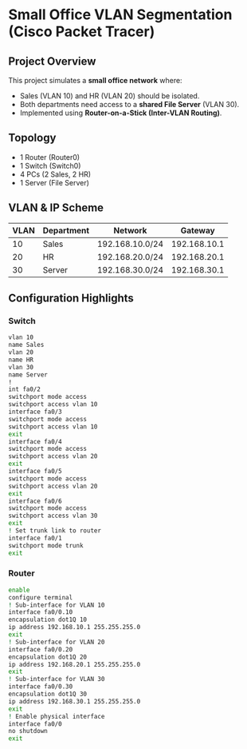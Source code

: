 # Small Office VLAN Segmentation (Cisco Packet Tracer)

## Project Overview
This project simulates a **small office network** where:
- Sales (VLAN 10) and HR (VLAN 20) should be isolated.
- Both departments need access to a **shared File Server** (VLAN 30).
- Implemented using **Router-on-a-Stick (Inter-VLAN Routing)**.

## Topology
- 1 Router (Router0)
- 1 Switch (Switch0)
- 4 PCs (2 Sales, 2 HR)
- 1 Server (File Server)

## VLAN & IP Scheme

| VLAN | Department | Network | Gateway |
|------|------------|---------|---------|
| 10   | Sales      | 192.168.10.0/24 | 192.168.10.1 |
| 20   | HR         | 192.168.20.0/24 | 192.168.20.1 |
| 30   | Server     | 192.168.30.0/24 | 192.168.30.1 |


## Configuration Highlights

### Switch

```bash
vlan 10
name Sales
vlan 20
name HR
vlan 30
name Server
!
int fa0/2
switchport mode access
switchport access vlan 10
interface fa0/3
switchport mode access
switchport access vlan 10
exit
interface fa0/4
switchport mode access
switchport access vlan 20
exit
interface fa0/5
switchport mode access
switchport access vlan 20
exit
interface fa0/6
switchport mode access
switchport access vlan 30
exit
! Set trunk link to router
interface fa0/1
switchport mode trunk
exit

```
### Router

```bash
enable
configure terminal
! Sub-interface for VLAN 10
interface fa0/0.10
encapsulation dot1Q 10
ip address 192.168.10.1 255.255.255.0
exit
! Sub-interface for VLAN 20
interface fa0/0.20
encapsulation dot1Q 20
ip address 192.168.20.1 255.255.255.0
exit
! Sub-interface for VLAN 30
interface fa0/0.30
encapsulation dot1Q 30
ip address 192.168.30.1 255.255.255.0
exit
! Enable physical interface
interface fa0/0
no shutdown
exit
```
